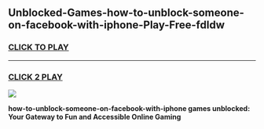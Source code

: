 
## Unblocked-Games-how-to-unblock-someone-on-facebook-with-iphone-Play-Free-fdldw
<h3>
<a href="https://premium76.site?title=how-to-unblock-someone-on-facebook-with-iphone&ref=23A">CLICK TO PLAY</a></h3>
<hr>

<h3>
<a href="https://premium76.site?title=how-to-unblock-someone-on-facebook-with-iphone&ref=23A">CLICK 2 PLAY</a>
  
</h3>

<a href="https://premium76.site?title=how-to-unblock-someone-on-facebook-with-iphone&ref=23A"><img src="https://clearcache.store/games.png"></a>


**how-to-unblock-someone-on-facebook-with-iphone games unblocked: Your Gateway to Fun and Accessible Online Gaming**
